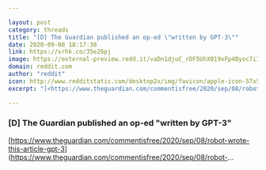 ```yaml
---

layout: post
category: threads
title: "[D] The Guardian published an op-ed \"written by GPT-3\""
date: 2020-09-08 18:17:38
link: https://vrhk.co/35e26pj
image: https://external-preview.redd.it/vaDn1djuC_rDF5UhX019xFp4Byoc7i3Z1sGL6ELVvc0.jpg?width=1200&height=628.272251309&auto=webp&crop=1200:628.272251309,smart&s=9ba67f427ac00a299bb387ae4e1bee979b43ce2f
domain: reddit.com
author: "reddit"
icon: http://www.redditstatic.com/desktop2x/img/favicon/apple-icon-57x57.png
excerpt: "[<https://www.theguardian.com/commentisfree/2020/sep/08/robot-wrote-this-article-gpt-3>](<https://www.theguardian.com/commentisfree/2020/sep/08/robot->..."

---
```


### [D] The Guardian published an op-ed "written by GPT-3"

[<https://www.theguardian.com/commentisfree/2020/sep/08/robot-wrote-this-article-gpt-3>](<https://www.theguardian.com/commentisfree/2020/sep/08/robot->...